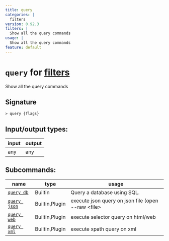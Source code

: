 ```yaml
---
title: query
categories: |
  filters
version: 0.92.3
filters: |
  Show all the query commands
usage: |
  Show all the query commands
feature: default
---
```

<!-- This file is automatically generated. Please edit the command in https://github.com/nushell/nushell instead. -->

# `query` for [filters](/commands/categories/filters.md)

<div class='command-title'>Show all the query commands</div>

## Signature

```> query {flags} ```


## Input/output types:

| input | output |
| ----- | ------ |
| any   | any    |


## Subcommands:

| name                                         | type           | usage                                                                             |
| -------------------------------------------- | -------------- | --------------------------------------------------------------------------------- |
| [`query db`](/commands/docs/query_db.md)     | Builtin        | Query a database using SQL.                                                       |
| [`query json`](/commands/docs/query_json.md) | Builtin,Plugin | execute json query on json file (open --raw \<file\> | query json 'query string') |
| [`query web`](/commands/docs/query_web.md)   | Builtin,Plugin | execute selector query on html/web                                                |
| [`query xml`](/commands/docs/query_xml.md)   | Builtin,Plugin | execute xpath query on xml                                                        |